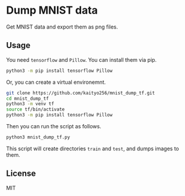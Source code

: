 # Dump MNIST data

Get MNIST data and export them as png files.

## Usage

You need `tensorflow` and `Pillow`. You can install them via pip.

```sh
python3 -m pip install tensorflow Pillow
```

Or, you can create a virtual environemnt.

```sh
git clone https://github.com/kaityo256/mnist_dump_tf.git
cd mnist_dump_tf
python3 -m venv tf
source tf/bin/activate
python3 -m pip install tensorflow Pillow
```

Then you can run the script as follows.

```sh
python3 mnist_dump_tf.py
```

This script will create directories `train` and `test`, and dumps images to them.

## License

MIT
